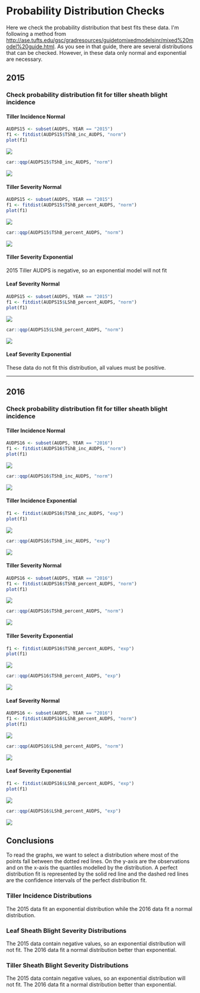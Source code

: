 Probability Distribution Checks
================

Here we check the probability distribution that best fits these data. I'm following a method from <http://ase.tufts.edu/gsc/gradresources/guidetomixedmodelsinr/mixed%20model%20guide.html>. As you see in that guide, there are several distributions that can be checked. However, in these data only normal and exponential are necessary.

2015
----

### Check probability distribution fit for tiller sheath blight incidence

#### Tiller Incidence Normal

``` r
AUDPS15 <- subset(AUDPS, YEAR == "2015")
f1 <- fitdist(AUDPS15$TShB_inc_AUDPS, "norm")
plot(f1)
```

![](Probability_distribution_checks_files/figure-markdown_github-ascii_identifiers/2015_TShB_inc_norm-1.png)

``` r
car::qqp(AUDPS15$TShB_inc_AUDPS, "norm")
```

![](Probability_distribution_checks_files/figure-markdown_github-ascii_identifiers/2015_TShB_inc_norm-2.png)

#### Tiller Severity Normal

``` r
AUDPS15 <- subset(AUDPS, YEAR == "2015")
f1 <- fitdist(AUDPS15$TShB_percent_AUDPS, "norm")
plot(f1)
```

![](Probability_distribution_checks_files/figure-markdown_github-ascii_identifiers/2015_TShB_percent_norm-1.png)

``` r
car::qqp(AUDPS15$TShB_percent_AUDPS, "norm")
```

![](Probability_distribution_checks_files/figure-markdown_github-ascii_identifiers/2015_TShB_percent_norm-2.png)

#### Tiller Severity Exponential

2015 Tiller AUDPS is negative, so an exponential model will not fit

#### Leaf Severity Normal

``` r
AUDPS15 <- subset(AUDPS, YEAR == "2015")
f1 <- fitdist(AUDPS15$LShB_percent_AUDPS, "norm")
plot(f1)
```

![](Probability_distribution_checks_files/figure-markdown_github-ascii_identifiers/2015_LShB_percent_norm-1.png)

``` r
car::qqp(AUDPS15$LShB_percent_AUDPS, "norm")
```

![](Probability_distribution_checks_files/figure-markdown_github-ascii_identifiers/2015_LShB_percent_norm-2.png)

#### Leaf Severity Exponential

These data do not fit this distribution, all values must be positive.

------------------------------------------------------------------------

2016
----

### Check probability distribution fit for tiller sheath blight incidence

#### Tiller Incidence Normal

``` r
AUDPS16 <- subset(AUDPS, YEAR == "2016")
f1 <- fitdist(AUDPS16$TShB_inc_AUDPS, "norm")
plot(f1)
```

![](Probability_distribution_checks_files/figure-markdown_github-ascii_identifiers/2016_TShB_inc_norm-1.png)

``` r
car::qqp(AUDPS16$TShB_inc_AUDPS, "norm")
```

![](Probability_distribution_checks_files/figure-markdown_github-ascii_identifiers/2016_TShB_inc_norm-2.png)

#### Tiller Incidence Exponential

``` r
f1 <- fitdist(AUDPS16$TShB_inc_AUDPS, "exp")
plot(f1)
```

![](Probability_distribution_checks_files/figure-markdown_github-ascii_identifiers/2016_TShB_inc_exp-1.png)

``` r
car::qqp(AUDPS16$TShB_inc_AUDPS, "exp")
```

![](Probability_distribution_checks_files/figure-markdown_github-ascii_identifiers/2016_TShB_inc_exp-2.png)

#### Tiller Severity Normal

``` r
AUDPS16 <- subset(AUDPS, YEAR == "2016")
f1 <- fitdist(AUDPS16$TShB_percent_AUDPS, "norm")
plot(f1)
```

![](Probability_distribution_checks_files/figure-markdown_github-ascii_identifiers/2016_TShB_percent_norm-1.png)

``` r
car::qqp(AUDPS16$TShB_percent_AUDPS, "norm")
```

![](Probability_distribution_checks_files/figure-markdown_github-ascii_identifiers/2016_TShB_percent_norm-2.png)

#### Tiller Severity Exponential

``` r
f1 <- fitdist(AUDPS16$TShB_percent_AUDPS, "exp")
plot(f1)
```

![](Probability_distribution_checks_files/figure-markdown_github-ascii_identifiers/2016_TShB_percent_exp-1.png)

``` r
car::qqp(AUDPS16$TShB_percent_AUDPS, "exp")
```

![](Probability_distribution_checks_files/figure-markdown_github-ascii_identifiers/2016_TShB_percent_exp-2.png)

#### Leaf Severity Normal

``` r
AUDPS16 <- subset(AUDPS, YEAR == "2016")
f1 <- fitdist(AUDPS16$LShB_percent_AUDPS, "norm")
plot(f1)
```

![](Probability_distribution_checks_files/figure-markdown_github-ascii_identifiers/2016_LShB_percent_norm-1.png)

``` r
car::qqp(AUDPS16$LShB_percent_AUDPS, "norm")
```

![](Probability_distribution_checks_files/figure-markdown_github-ascii_identifiers/2016_LShB_percent_norm-2.png)

#### Leaf Severity Exponential

``` r
f1 <- fitdist(AUDPS16$LShB_percent_AUDPS, "exp")
plot(f1)
```

![](Probability_distribution_checks_files/figure-markdown_github-ascii_identifiers/2016_LShB_percent_exp-1.png)

``` r
car::qqp(AUDPS16$LShB_percent_AUDPS, "exp")
```

![](Probability_distribution_checks_files/figure-markdown_github-ascii_identifiers/2016_LShB_percent_exp-2.png)

Conclusions
-----------

To read the graphs, we want to select a distribution where most of the points fall between the dotted red lines. On the y-axis are the observations and on the x-axis the quantiles modelled by the distribution. A perfect distribution fit is represented by the solid red line and the dashed red lines are the confidence intervals of the perfect distribution fit.

### Tiller Incidence Distributions

The 2015 data fit an exponential distribution while the 2016 data fit a normal distribution.

### Leaf Sheath Blight Severity Distributions

The 2015 data contain negative values, so an exponential distribution will not fit. The 2016 data fit a normal distribution better than exponential.

### Tiller Sheath Blight Severity Distributions

The 2015 data contain negative values, so an exponential distribution will not fit. The 2016 data fit a normal distribution better than exponential.
